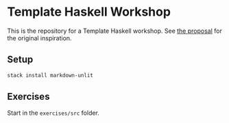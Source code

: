 # Template Haskell Workshop

This is the repository for a Template Haskell workshop. See [the proposal](doc/proposal.md) for the original
inspiration.

## Setup

```bash
stack install markdown-unlit
```

## Exercises

Start in the `exercises/src` folder.
